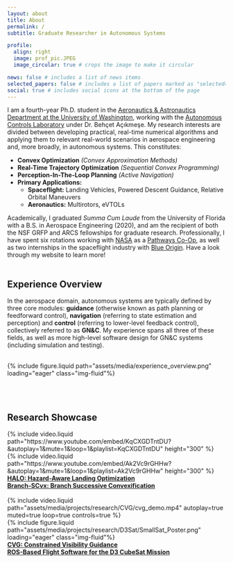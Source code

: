 ```yaml
---
layout: about
title: About
permalink: /
subtitle: Graduate Researcher in Autonomous Systems

profile:
  align: right
  image: prof_pic.JPEG
  image_circular: true # crops the image to make it circular

news: false # includes a list of news items
selected_papers: false # includes a list of papers marked as "selected={true}"
social: true # includes social icons at the bottom of the page
---
```


I am a fourth-year Ph.D. student in the [Aeronautics & Astronautics Department at the University of Washington](https://www.aa.washington.edu/), working with the [Autonomous Controls Laboratory](https://uwacl.com/) under Dr. Behçet Açıkmeşe. My research interests are divided between developing practical, real-time numerical algorithms and applying them to relevant real-world scenarios in aerospace engineering and, more broadly, in autonomous systems. This constitutes:

* **Convex Optimization** *(Convex Approximation Methods)*
* **Real-Time Trajectory Optimization** *(Sequential Convex Programming)*
* **Perception-In-The-Loop Planning** *(Active Navigation)*
* **Primary Applications:**
    * **Spaceflight:** Landing Vehicles, Powered Descent Guidance, Relative Orbital Maneuvers
    * **Aeronautics:** Multirotors, eVTOLs

Academically, I graduated *Summa Cum Laude* from the University of Florida with a B.S. in Aerospace Engineering (2020), and am the recipient of both the NSF GRFP and ARCS fellowships for graduate research. Professionally, I have spent six rotations working with [NASA](https://www.nasa.gov/) as a [Pathways Co-Op](https://www.nasa.gov/careers/pathways/), as well as two internships in the spaceflight industry with [Blue Origin](https://www.blueorigin.com/). Have a look through my website to learn more!
<br/><br/>

## Experience Overview

In the aerospace domain, autonomous systems are typically defined by three core modules: **guidance** (otherwise known as path planning or feedforward control), **navigation** (referring to state estimation and perception) and **control** (referring to lower-level feedback control), collectively referred to as **GN&C**. My experience spans all three of these fields, as well as more high-level software design for GN&C systems (including simulation and testing).

<div class="row">
    <div class="col-md mt-3 mt-md-0">&nbsp;</div> <!-- empty space -->
    <div class="col-md-9 mt-3 mt-md-0">
        {% include figure.liquid 
            path="assets/media/experience_overview.png"
            loading="eager" class="img-fluid"%}
    </div>
    <div class="col-md mt-3 mt-md-0">&nbsp;</div> <!-- empty space -->
</div>
<br/><br/>

## Research Showcase

<div class="row">
    <div class="col-md mt-3 mt-md-0">
        {% include video.liquid 
            path="https://www.youtube.com/embed/KqCXGDTntDU?&autoplay=1&mute=1&loop=1&playlist=KqCXGDTntDU" 
            height="300" %}
    </div>
    <div class="col-md mt-3 mt-md-0">
        {% include video.liquid 
            path="https://www.youtube.com/embed/Ak2Vc9rGHHw?&autoplay=1&mute=1&loop=1&playlist=Ak2Vc9rGHHw" 
            height="300" %}
    </div>
</div>
<div class="row">
    <div class="col-md mt-3 mt-md-0">
        <b><a href="https://bucknercsamuel.github.io/projects/HALO/">HALO: Hazard-Aware Landing Optimization</a></b>
    </div>
    <div class="col-md mt-3 mt-md-0">
        <b><a href="https://bucknercsamuel.github.io/projects/BranchSCvx/">Branch-SCvx: Branch Successive Convexification</a></b>
    </div>
</div>
<br/>

<div class="row">
    <div class="col-md mt-3 mt-md-0">
        {% include video.liquid 
            path="assets/media/projects/research/CVG/cvg_demo.mp4"
            autoplay=true muted=true loop=true controls=true %}
    </div>
    <div class="col-md mt-3 mt-md-0">
        {% include figure.liquid 
            path="assets/media/projects/research/D3Sat/SmallSat_Poster.png"
            loading="eager" class="img-fluid"%}
    </div>
</div>
<div class="row">
    <div class="col-md mt-3 mt-md-0">
        <b><a href="https://bucknercsamuel.github.io/projects/CVG/">CVG: Constrained Visibility Guidance</a></b>
    </div>
    <div class="col-md mt-3 mt-md-0">
        <b><a href="https://bucknercsamuel.github.io/projects/D3Sat/">ROS-Based Flight Software for the D3 CubeSat Mission</a></b>
    </div>
</div>
<br/><br/>
